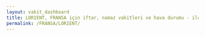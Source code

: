 ```yaml
---
layout: vakit_dashboard
title: LORIENT, FRANSA için iftar, namaz vakitleri ve hava durumu - ilçe/eyalet seç
permalink: /FRANSA/LORIENT/
---
```


<script type="text/javascript">
  var GLOBAL_COUNTRY = 'FRANSA';
  var GLOBAL_CITY = 'LORIENT';
  var GLOBAL_STATE = '';
  var lat = 72;
  var lon = 21;
</script>
